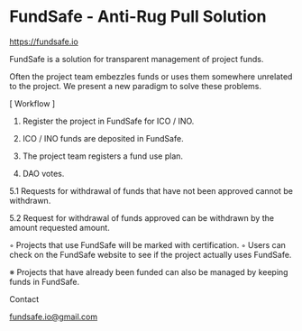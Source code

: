 # FundSafe - Anti-Rug Pull Solution
https://fundsafe.io


FundSafe is a solution for transparent management of project funds.

Often the project team embezzles funds or uses them somewhere unrelated to the project.
We present a new paradigm to solve these problems.


[ Workflow ]

1. Register the project in FundSafe for ICO / INO.

2. ICO / INO funds are deposited in FundSafe.

3. The project team registers a fund use plan.

4. DAO votes.

5.1 Requests for withdrawal of funds that have not been approved cannot be withdrawn.

5.2 Request for withdrawal of funds approved can be withdrawn by the amount requested amount.

◦ Projects that use FundSafe will be marked with certification.
◦ Users can check on the FundSafe website to see if the project actually uses FundSafe.

※ Projects that have already been funded can also be managed by keeping funds in FundSafe.


Contact

fundsafe.io@gmail.com
